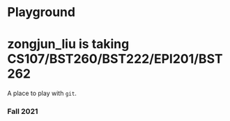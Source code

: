 # Playground

# zongjun_liu is taking CS107/BST260/BST222/EPI201/BST262

A place to play with `git`.

### Fall 2021
